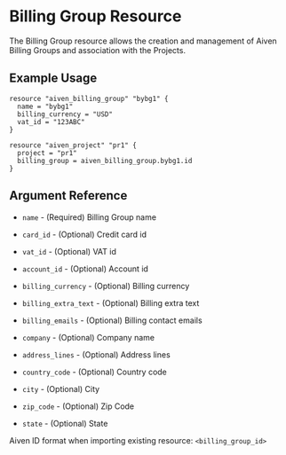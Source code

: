 # Billing Group Resource

The Billing Group resource allows the creation and management of Aiven Billing Groups and association with the Projects.

## Example Usage

```hcl
resource "aiven_billing_group" "bybg1" {
  name = "bybg1"
  billing_currency = "USD"
  vat_id = "123ABC"
}

resource "aiven_project" "pr1" {
  project = "pr1"
  billing_group = aiven_billing_group.bybg1.id
}
```

## Argument Reference

* `name` - (Required) Billing Group name

* `card_id` - (Optional) Credit card id

* `vat_id` - (Optional) VAT id

* `account_id` - (Optional) Account id

* `billing_currency` - (Optional) Billing currency

* `billing_extra_text` - (Optional) Billing extra text

* `billing_emails` - (Optional) Billing contact emails

* `company` - (Optional) Company name

* `address_lines` - (Optional) Address lines

* `country_code` - (Optional) Country code

* `city` - (Optional) City

* `zip_code` - (Optional) Zip Code

* `state` - (Optional) State

Aiven ID format when importing existing resource: `<billing_group_id>`